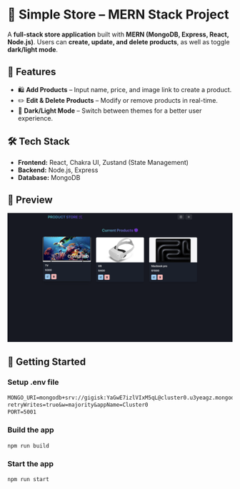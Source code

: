 # 🛒 Simple Store – MERN Stack Project  

A **full-stack store application** built with **MERN (MongoDB, Express, React, Node.js)**. Users can **create, update, and delete products**, as well as toggle **dark/light mode**.

## 🚀 Features  

- 🛍️ **Add Products** – Input name, price, and image link to create a product.  
- ✏️ **Edit & Delete Products** – Modify or remove products in real-time.  
- 🌙 **Dark/Light Mode** – Switch between themes for a better user experience.  

## 🛠️ Tech Stack  

- **Frontend:** React, Chakra UI, Zustand (State Management)  
- **Backend:** Node.js, Express  
- **Database:** MongoDB  

## 📸 Preview  

![Simple Store Screenshot](/frontend/public/demo-readme.png)

## 🚀 Getting Started  

### Setup .env file

```shell
MONGO_URI=mongodb+srv://gigisk:YaGwE7izlVIxM5qL@cluster0.u3yeagz.mongodb.net/products?retryWrites=true&w=majority&appName=Cluster0
PORT=5001
```

### Build the app

```shell
npm run build
```

### Start the app

```shell
npm run start
```
